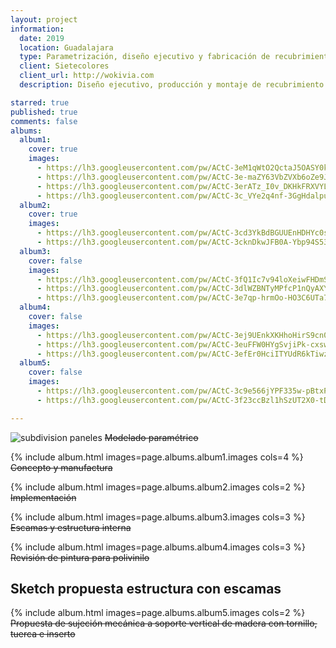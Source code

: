 ```yaml
---
layout: project
information:
  date: 2019
  location: Guadalajara
  type: Parametrización, diseño ejecutivo y fabricación de recubrimiento modular
  client: Sietecolores
  client_url: http://wokivia.com
  description: Diseño ejecutivo, producción y montaje de recubrimiento paramétrico maquinado en CNC en forma de escamas para exhibición museográfica infantil

starred: true
published: true
comments: false
albums:
  album1:
    cover: true
    images:
      - https://lh3.googleusercontent.com/pw/ACtC-3eM1qWtO2QctaJ5OASY0k7O0iB1iDPixuUNa416E2-ManLJbwLdqrpdI1BPBC_rYshrLyXA9pWipryeUKljj2QuhEF2A6EOVfkTPpF-E6iiz_8cnevf72ImNVuhA3d4_rUb7Td6rctsqVcSmesFYsNdNA=w340-h267-no?authuser=1
      - https://lh3.googleusercontent.com/pw/ACtC-3e-maZY63VbZVXb6oZe9JHgxeqNhDSXHNV8PeQd2KwL9t997W53sGE1BuEjER9UpL_nz7haqKUodlJ9s_3Lp0VTeQa7Bj3hNaCapwp_R3V7-LDdoT4fKGHsQzmYTUEStSyJlrrn8Nr7V4bLm4Pz2xKfuQ=w876-h762-no?authuser=1
      - https://lh3.googleusercontent.com/pw/ACtC-3erATz_I0v_DKHkFRXVYLeYgqeiLDx_ZpHmiGjIbvgiQbWBn8Gv95OuHs8nkqKYJxktexfrBnCkHsnpTAerq2ZS_Wn6l-smnVzK0s1Kv6u8-OuFc4a4Faco-nDuaZN_6LkM3SdA2-wefyYIaTbZZri6sw=w719-h774-no?authuser=1
      - https://lh3.googleusercontent.com/pw/ACtC-3c_VYe2q4nf-3GgHdalpu3Zqg1e5B_gPtlVbgKqlP7GO7PvVB0B8_MFtTUzZla6DLP7s6mihy074x6JQ1BhWxPabcuhxkK5wJb4GUvd-qXTwDY4HbffEaYSf5qtdYipmTYxh9rgbMVvGuJ_1hiPh5V4Lg=w1172-h825-no?authuser=1
  album2:
    cover: true
    images:
      - https://lh3.googleusercontent.com/pw/ACtC-3cd3YkBdBGUUEnHDHYc0sGE3bsMPPcHGk-wpLKzyiwZ_XFDYFb4WQQ2I3wqhdI3dKax1a1zgheyCu_4rmaUj5ehTz6SXnttjEB6i8emfKN8VV7ZdhAep2IKjGUw5cCyik0Mio2mX2sA01s6VH4aOO_qAA=w1457-h1018-no?authuser=1
      - https://lh3.googleusercontent.com/pw/ACtC-3cknDkwJFB0A-Ybp94S534SVNLGDTQuC4OadKilioq3ybO_TOORbyKuetEYGXss_GTp0GA6HgWF0XpzzDhptP8CwAzvYRWUYfn31g0VKXDuCHythk_ReMSejMA0drSSGfmQBZ5WrTM9W_VVxo0maFbnEQ=w764-h1018-no?authuser=1
  album3:
    cover: false
    images:
      - https://lh3.googleusercontent.com/pw/ACtC-3fQ1Ic7v94loXeiwFHDmSzoU4T2gztYhbdHjEoa7GcRYP0aH2OfbZfXCModDPyD9XiIAH70SR8Au2NDwMF3T2vo_WDEHwcSFBl1_znXjSVYlqvIzsa-fqvXBvTDTvvL9rnMqqWVll0mzqaz7bY3X4oKCg=w901-h785-no?authuser=1
      - https://lh3.googleusercontent.com/pw/ACtC-3dlWZBNTyMPfcP1nQyAXYJZcDaydKTnz_zZo12lPNJyfxHiVD8Mcg71RnWmdLzIuwFhFdO187uEavRouYZW9AKa43I3-oV5N0SABqU1vysT-BKzGIj-ShIAuMHgG1LwFCW1213CNrRnQB-Yt8--KyfieQ=w604-h609-no?authuser=1
      - https://lh3.googleusercontent.com/pw/ACtC-3e7qp-hrmOo-HO3C6UTa7l5YeDXc5fVh7HVTiT6FZTSTbmN-OPi0BiosHL_h_4wY1PkqdGHsMcltKivG9aUvcxSS-daIi_fny1NwGj9RP8UoascJu4PtbBhb0R9t5fhJ3VTYX9V1A42I9VUhV5b46d4PQ=w788-h695-no?authuser=1
  album4:
    cover: false
    images:
      - https://lh3.googleusercontent.com/pw/ACtC-3ej9UEnkXKHhoHirS9cn02rLQ3bJgQlUXOtydIhTRGOEclEYdmf56ZVR4SzZeCD96jB-EaevaKrR1VEw_cEgp4Bz1BkIRvhX35DjST5cU70hmEQhdpj5QcsKGGx5tWdPnk_t0HIrj-HwkijAeyL_I7mew=w1226-h1018-no?authuser=1
      - https://lh3.googleusercontent.com/pw/ACtC-3euFFW0HYgSvjiPk-cxswDfzEsyUE1aWNc9qk70WMxyZDwx7kdUtuK6XIwfa5-Klfnn9IqYkxZUvnLHmOuLnDI_Vb_50z_W-fLL7UWbPgF4_zrTt8t5G-lxg2cJYS2bu6JSkTOD6VONX8cf1jhVTDVYcQ=w1358-h1018-no?authuser=1
      - https://lh3.googleusercontent.com/pw/ACtC-3efEr0HciITYUdR6kTiwzRGCdXXpYvbWOEPeoHKZIWBH1ZD0PAZ645KjbLMAcpOzVhFMRKHVHLRO_9_ahgNvtY5fhTdt8pjrv-0FfNffSzdD8yXdYQTUCOhmkDY5dTxv0Z6qA6vm__xmstiLzxVXRvsSA=w1544-h1018-no?authuser=1
  album5:
    cover: false
    images:
      - https://lh3.googleusercontent.com/pw/ACtC-3c9e566jYPF335w-pBtxPdlVcxxp6UsRK-1eLMyTXidr0mxCRA5bHZcP9SRz80TZ_fsk8hFGxUroA5HXx6rubptL1P2kJm3qjZLStNepCtb8xoxdbye8Tq1wePWYjyFtj4uBtlYSfddMtU7VUIgnCBXbg=w1024-h768-no?authuser=1
      - https://lh3.googleusercontent.com/pw/ACtC-3f23ccBzl1hSzUT2X0-tDOvY4kjSdbCyzl0caz5mcGdGlDxadiLFJSXFg6ojgL99ss1xlwRBXKBOm8zONnJEkywHkOrL8IQs5vzg16CZ7rZPxl8dtms0LeQLlINClPrZZQgbzgcyvoBDZV-id26KvBsRQ=w1024-h768-no?authuser=1

---
```


![subdivision paneles](https://lh3.googleusercontent.com/pw/ACtC-3dlO_euaax3YJV8JKRbAfUtFkiuAgslQMRsk4bX_Bn-vhsc8IN6Mi76AuVSeo0Ryl0jvcsTA39hit-DZdJWUUnspTnz0VFZssPJ1YTANtUVUwAhPDrtPmYu2cCoYnZaOrjT8suIQsEU6iyvpcGE9AOW3w=w1543-h762-no?authuser=1)
~~Modelado paramétrico~~

{% include album.html images=page.albums.album1.images cols=4 %}
~~Concepto y manufactura~~

{% include album.html images=page.albums.album2.images cols=2 %}
~~Implementación~~

{% include album.html images=page.albums.album3.images cols=3 %}
~~Escamas y estructura interna~~

{% include album.html images=page.albums.album4.images cols=3 %}
~~Revisión de pintura para polivinilo~~

## Sketch propuesta estructura con escamas

{% include album.html images=page.albums.album5.images cols=2 %}
~~Propuesta de sujeción mecánica a soporte vertical de madera con tornillo, tuerca e inserto~~
<!-- TODO: Agregar propuesta paramétrica de estructura para mandársela a Betty  -->
